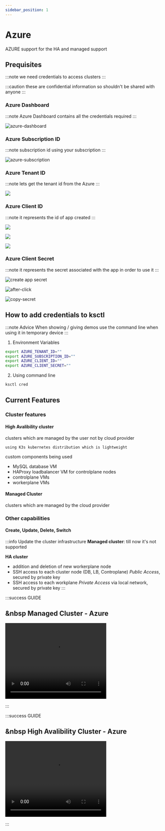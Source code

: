```yaml
---
sidebar_position: 1
---
```


# Azure

AZURE support for the HA and managed support


## Prequisites

:::note
we need credentials to access clusters
:::

:::caution
these are confidential information so shouldn't be shared with anyone
:::

### Azure Dashboard

:::note
Azure Dashboard contains all the credentials required
:::

![azure-dashboard](/img/azure/azure-dashboard.png)


### Azure Subscription ID

:::note
subscription id using your subscription
:::

![azure-subscription](/img/azure/azure-subs-id.png)



### Azure Tenant ID

:::note
lets get the tenant id from the Azure
:::

![](/img/azure/azure-tenantid.png)



### Azure Client ID

:::note
it represents the id of app created
:::

![](/img/azure/azure-create-app-reg.png)

![](/img/azure/azure-app-reg.png)

![](/img/azure/azure-clientid.png)



### Azure Client Secret

:::note
it represents the secret associated with the app in order to use it
:::

![create app secret](/img/azure/azure-client-secret1.png)


![after-click](/img/azure/azure-client-secret.png)


![copy-secret](/img/azure/azure-client-secret2.png)

## How to add credentials to ksctl

:::note Advice
When showing / giving demos use the command line
when using it in temporary device
:::

1. Environment Variables

```bash
export AZURE_TENANT_ID=""
export AZURE_SUBSCRIPTION_ID=""
export AZURE_CLIENT_ID=""
export AZURE_CLIENT_SECRET=""
```

2. Using command line

```bash
ksctl cred
```

## Current Features

### Cluster features
#### High Avalibility cluster
clusters which are managed by the user not by cloud provider

    using K3s kubernetes distribution which is lightweight

custom components being used
- MySQL database VM
- HAProxy loadbalancer VM for controlplane nodes
- controlplane VMs
- workerplane VMs

#### Managed Cluster
clusters which are managed by the cloud provider

### Other capabilities

#### Create, Update, Delete, Switch

:::info Update the cluster infrastructure
**Managed cluster**: till now it's not supported

**HA cluster**
- addition and deletion of new workerplane node
- SSH access to each cluster node (DB, LB, Controplane) _Public Access_, secured by private key
- SSH access to each workplane _Private Access_ via local network, secured by private key
:::

:::success GUIDE

## &nbsp Managed Cluster - Azure

<video width="320" height="240" controls>
<source src="../../videos/ksctl-azure-managed.mp4" type="video/mp4" />
Your browser does not support the video tag.
</video>

:::

:::success GUIDE

## &nbsp High Avalibility Cluster - Azure

<video width="320" height="240" controls>
<source src="../../videos/ksctl-azure-ha.mp4" type="video/mp4" />
Your browser does not support the video tag.
</video>

:::

